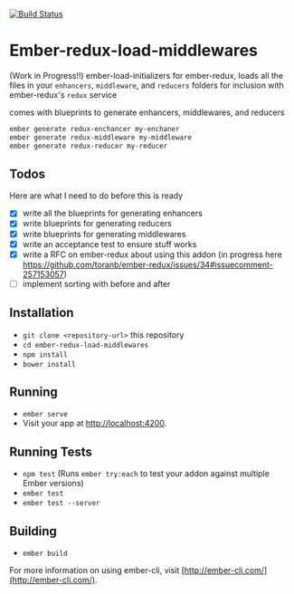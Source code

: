 [![Build Status](https://travis-ci.org/foxnewsnetwork/ember-redux-load-middlewares.svg?branch=master)](https://travis-ci.org/foxnewsnetwork/ember-redux-load-middlewares)

# Ember-redux-load-middlewares

(Work in Progress!!)
ember-load-initializers for ember-redux, loads all the files in your `enhancers`, `middleware`, and `reducers` folders for inclusion with ember-redux's `redux` service

comes with blueprints to generate enhancers, middlewares, and reducers

```bash
ember generate redux-enchancer my-enchaner
ember generate redux-middleware my-middleware
ember generate redux-reducer my-reducer
```
## Todos
Here are what I need to do before this is ready

- [x] write all the blueprints for generating enhancers
- [x] write blueprints for generating reducers
- [x] write blueprints for generating middlewares
- [x] write an acceptance test to ensure stuff works
- [x] write a RFC on ember-redux about using this addon (in progress here https://github.com/toranb/ember-redux/issues/34#issuecomment-257153057)
- [ ] implement sorting with before and after

## Installation

* `git clone <repository-url>` this repository
* `cd ember-redux-load-middlewares`
* `npm install`
* `bower install`

## Running

* `ember serve`
* Visit your app at [http://localhost:4200](http://localhost:4200).

## Running Tests

* `npm test` (Runs `ember try:each` to test your addon against multiple Ember versions)
* `ember test`
* `ember test --server`

## Building

* `ember build`

For more information on using ember-cli, visit [http://ember-cli.com/](http://ember-cli.com/).
